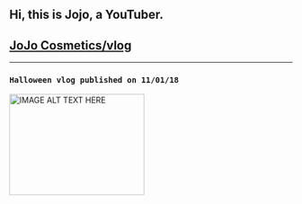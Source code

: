 ## Hi, this is Jojo, a YouTuber.

## [JoJo Cosmetics/vlog](https://www.youtube.com/channel/UCUo1bQy6pQo-QoH_SlEAC3A?view_as=subscriber)

---

### `Halloween vlog published on 11/01/18`

<a href="http://www.youtube.com/watch?feature=player_embedded&v=ZJNQ40I_8G0
" target="_blank"><img src="http://img.youtube.com/vi/ZJNQ40I_8G0/0.jpg" 
alt="IMAGE ALT TEXT HERE" width="240" height="180" border="0" /></a>

